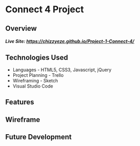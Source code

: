 # Connect 4 Project
## Overview

##### Live Site: https://chizzyeze.github.io/Project-1-Connect-4/

## Technologies Used

* Languages - HTML5, CSS3, Javascript, jQuery
* Project Planning - Trello
* Wireframing - Sketch
* Visual Studio Code


## Features


## Wireframe


## Future Development